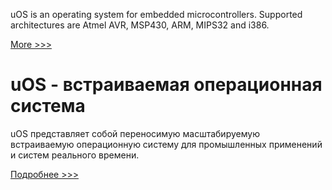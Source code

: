 uOS is an operating system for embedded microcontrollers. Supported architectures are Atmel AVR, MSP430, ARM, MIPS32 and i386.

[More >>>](https://github.com/sergev/uos-embedded/wiki/about)

# uOS - встраиваемая операционная система #
uOS представляет собой переносимую масштабируемую встраиваемую операционную систему для промышленных применений и систем реального времени.

[Подробнее >>>](https://github.com/sergev/uos-embedded/wiki/about_ru)
